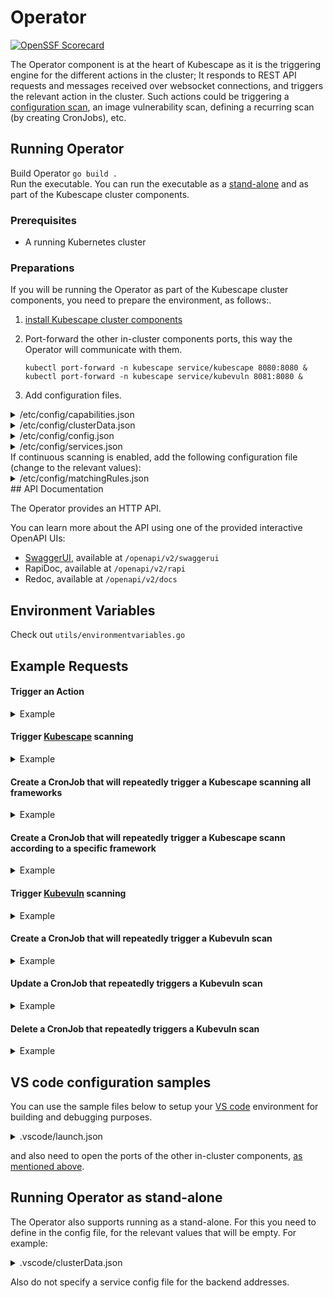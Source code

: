 
# Operator 
[![OpenSSF Scorecard](https://api.securityscorecards.dev/projects/github.com/Aryaman6492/operator/badge)](https://securityscorecards.dev/viewer/?uri=github.com/Aryaman6492/operator)

The Operator component is at the heart of Kubescape as it is the triggering engine for the different actions in the cluster; It responds to REST API requests and messages received over websocket connections, and triggers the relevant action in the cluster. Such actions could be triggering a [configuration scan](https://www.armosec.io/blog/ci-cd-security/?utm_source=github&utm_medium=repository), an image vulnerability scan, defining a recurring scan (by creating CronJobs), etc.

## Running Operator
Build Operator `go build .`  
Run the executable. You can run the executable as a [stand-alone](https://github.com/Aryaman6492/operator#running-operator--as-standalone) and as part of the Kubescape cluster components.  
### Prerequisites
 * A running Kubernetes cluster
### Preparations
If you will be running the Operator as part of the Kubescape cluster components, you need to prepare the environment, as follows:.  

 1. [install Kubescape cluster components](https://github.com/armosec/armo-helm#installing-armo-cluster-components-in-a-kubernetes-cluster-using-helm)
 2. Port-forward the other in-cluster components ports, this way the Operator will communicate with them.


	```    
	kubectl port-forward -n kubescape service/kubescape 8080:8080 & 
	kubectl port-forward -n kubescape service/kubevuln 8081:8080 & 
	```

3. Add configuration files.

<details><summary>/etc/config/capabilities.json</summary>

```json5
{
  "capabilities": {
    "configurationScan": "enable",
    "continuousScan": "disable",
    "networkGenerator": "disable",
    "nodeScan": "enable",
    "otel": "enable",
    "relevancy": "enable",
    "runtimeObservability": "disable",
    "seccomp": "disable",
    "vulnerabilityScan": "enable"
  },
  "components": {
    "hostScanner": {
      "enabled": true
    },
    "kubescape": {
      "enabled": true
    },
    "kubescapeScheduler": {
      "enabled": true
    },
    "kubevuln": {
      "enabled": true
    },
    "kubevulnScheduler": {
      "enabled": true
    },
    "nodeAgent": {
      "enabled": true
    },
    "operator": {
      "enabled": true
    },
    "otelCollector": {
      "enabled": true
    },
    "storage": {
      "enabled": true
    }
  },
  "configurations": {
    "persistence": "enable",
    "server": {
      "account": null,
      "url": "foo.com"
    }
  }
}
```
</details>

<details><summary>/etc/config/clusterData.json</summary>

```json5
{
   "kubevulnURL": "127.0.0.1:8081",
   "kubescapeURL": "127.0.0.1:8080",
   "accountID": "*********************",
   "clusterName": "******"
}
```
</details>

<details><summary>/etc/config/config.json</summary>

```json5
{
  "cleanupdelay": 600000000000,
  "matchingrulesfilename": "/etc/config/matchingRules.json",
  "namespace": "kubescape",
  "port": "4002",
  "triggersecurityframework": false,
  "workerconcurrency": 3
}
```
</details>

<details><summary>/etc/config/services.json</summary>

```json5
{
  "version": "v1",
  "response": {
    "event-receiver-http": "https://report.armo.cloud",
    "event-receiver-ws": "wss://report.armo.cloud",
    "api-server": "https://api.armosec.io",
    "metrics": "otelcol.armosec.io:443"
  }
}
```
</details>  
If continuous scanning is enabled, add the following configuration file (change to the relevant values):
<details><summary>/etc/config/matchingRules.json</summary>

```json5
{
    "match": [
        {
            "apiGroups": [
                "apps"
            ],
            "apiVersions": [
                "v1"
            ],
            "resources": [
                "deployments"
            ]
        }
    ],
    "namespaces": [
        "default"
    ]
}
```
</details>
## API Documentation

The Operator provides an HTTP API.

You can learn more about the API using one of the provided interactive OpenAPI UIs:
- [SwaggerUI](https://www.armosec.io/blog/introducing-kubescape-open-api-framework/?utm_source=github&utm_medium=repository), available at `/openapi/v2/swaggerui`
- RapiDoc, available at `/openapi/v2/rapi`
- Redoc, available at `/openapi/v2/docs`

## Environment Variables

Check out `utils/environmentvariables.go`

## Example Requests
#### Trigger an Action
<details><summary>Example</summary>

```
curl -X POST http://<Kuntroller-url>/v1/triggerAction
   -H 'Content-Type: application/json'
   -d '{
	    "commands": [
		{
		    "CommandName": "scan",
		    "WildWlid": "wlid://cluster-minikube-v1"
		}
	    ]
	}'
```
</details>

#### Trigger [Kubescape](https://github.com/armosec/kubescape) scanning
<details><summary>Example</summary>

```
curl -X POST \
   -H 'Content-Type: application/json' \
   -d '{
	    "commands": [
		{
		    "CommandName": "kubescapeScan",
		    "args": {
			"scanV1": {
			    "submit": true
			}
		    }
		}
	    ]
	}' \
   http://127.0.0.1:4002/v1/triggerAction
```
</details>

#### Create a CronJob that will repeatedly trigger a Kubescape scanning all frameworks
<details><summary>Example</summary>

```
curl -X POST \
   -H 'Content-Type: application/json' \
   -d '{
	    "commands": [
		{
		    "CommandName": "setKubescapeCronJob",
		    "args": {
			"kubescapeJobParams": {
			    "cronTabSchedule": "* * * * *"
			},
			"scanV1": {
			    "submit": true
			}
		    }
		}
	    ]
	}' \
   http://127.0.0.1:4002/v1/triggerAction
```
</details>

#### Create a CronJob that will repeatedly trigger a Kubescape scann according to a specific framework
<details><summary>Example</summary>

```
curl -X POST \
   -H 'Content-Type: application/json' \
   -d '{
	    "commands": [
		{
		    "CommandName": "setKubescapeCronJob",
		    "args": {
			"kubescapeJobParams": {
			    "cronTabSchedule": "* * * * *"
			},
			"scanV1": {
			    "submit": true,
			    "targetType": "framework",
			    "targetNames": [
				"nsa"
			    ]
			}
		    }
		}
	    ]
	}' \
   http://127.0.0.1:4002/v1/triggerAction
```
</details>

#### Trigger [Kubevuln](https://github.com/Aryaman6492/shieldvuln) scanning
<details><summary>Example</summary>

```
curl -X POST \
   -H 'Content-Type: application/json' \
   -d '{
	    "commands": [
		{
		    "CommandName": "scan",
		    "WildWlid": "wlid://cluster-minikube-v1"
		}
	    ]
	}' \
   http://127.0.0.1:4002/v1/triggerAction
```
</details>

#### Create a CronJob that will repeatedly trigger a Kubevuln scan
<details><summary>Example</summary>

```
curl -X POST \
   -H 'Content-Type: application/json' \
   -d '{
         "commands": [
            {
                  "CommandName": "setVulnScanCronJob",
                  "WildWlid": "wlid://cluster-minikube/namespace-systest-ns-chj8",
                  "args": {
                     "jobParams": {
                        "cronTabSchedule": "* * * * *"
                     }
                  }
            }
         ]
      }' \
   http://127.0.0.1:4002/v1/triggerAction
```
</details>

#### Update a CronJob that repeatedly triggers a Kubevuln scan
<details><summary>Example</summary>

```
curl -X POST \
   -H 'Content-Type: application/json' \
   -d '{
         "commands": [
            {
                  "CommandName": "updateVulnScanCronJob",
                  "args": {
                     "jobParams": {
                        "cronTabSchedule": "* * * * *",
                        "name": "vuln-scan-scheduled-2393196145723502557"
                     }
                  }
            }
         ]
      }' \
   http://127.0.0.1:4002/v1/triggerAction
```
</details>

#### Delete a CronJob that repeatedly triggers a Kubevuln scan
<details><summary>Example</summary>

```
curl -X POST \
   -H 'Content-Type: application/json' \
   -d '{
         "commands": [
            {
                  "CommandName": "deleteVulnScanCronJob",
                  "args": {
                     "jobParams": {
                        "cronTabSchedule": "2 0 * * *",
                        "name": "vuln-scan-scheduled-605400646375517620"
                     }
                  }
            }
         ]
      }' \
   http://127.0.0.1:4002/v1/triggerAction
```
</details>  
	
## VS code configuration samples

You can use the sample files below to setup your [VS code](https://www.armosec.io/blog/securing-ci-cd-pipelines-security-gates/?utm_source=github&utm_medium=repository) environment for building and debugging purposes.

<details><summary>.vscode/launch.json</summary>

```json5
{
    "version": "0.2.0",
    "configurations": [
        {
            "name": "Launch Package",
            "type": "go",
            "request": "launch",
            "mode": "auto",
            "program":  "${workspaceRoot}",
                 "env": {
                     "PORT": "4002",
                     "NAMESPACE": "kubescape",
                     "CONFIG": "${workspaceRoot}/.vscode/clusterData.json",
            },
            "args": [
                "-alsologtostderr", "-v=4", "2>&1"
            ]
        }
    ]
}
```
We configured the Operator to listen to port 4002, and define the configuration in the clusterData.json file [as mentioned above](https://github.com/Aryaman6492/operator#preparations).
</details>

and also need to open the ports of the other in-cluster components, [as mentioned above](https://github.com/Aryaman6492/operator#preparations).
    
## Running Operator as stand-alone

The Operator also supports running as a stand-alone.
For this you need to define in the config file, for the relevant values that will be empty.
For example:
<details><summary>.vscode/clusterData.json</summary>

```json5
{
    "kubevulnURL": "",
    "kubescapeURL": "",
    "accountID": "*********************",
    "clusterName": "******"
}
```
</details>

Also do not specify a service config file for the backend addresses.
